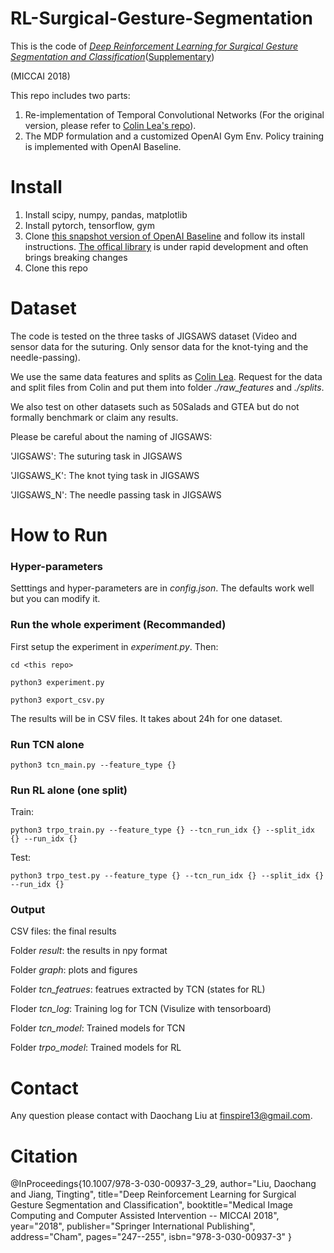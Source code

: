 # RL-Surgical-Gesture-Segmentation

This is the code of [*Deep Reinforcement Learning for Surgical Gesture Segmentation and Classification*](https://arxiv.org/abs/1806.08089)([Supplementary](https://github.com/Finspire13/RL-Surgical-Gesture-Segmentation/blob/master/supplementary.pdf))

(MICCAI 2018)

This repo includes two parts:
1. Re-implementation of Temporal Convolutional Networks (For the original version, please refer to [Colin Lea's repo](https://github.com/colincsl/TemporalConvolutionalNetworks)).
2. The MDP formulation and a customized OpenAI Gym Env. Policy training is implemented with OpenAI Baseline.

# Install

1. Install scipy, numpy, pandas, matplotlib
2. Install pytorch, tensorflow, gym
3. Clone [this snapshot version of OpenAI Baseline](https://github.com/Finspire13/baselines) and follow its install instructions. [The offical library](https://github.com/openai/baselines) is under rapid development and often brings breaking changes
4. Clone this repo

# Dataset

The code is tested on the three tasks of JIGSAWS dataset (Video and sensor data for the suturing. Only sensor data for the knot-tying and the needle-passing).

We use the same data features and splits as [Colin Lea](https://github.com/colincsl/TemporalConvolutionalNetworks). Request for the data and split files from Colin and put them into folder *./raw_features* and *./splits*.

We also test on other datasets such as 50Salads and GTEA but do not formally benchmark or claim any results.


Please be careful about the naming of JIGSAWS:

'JIGSAWS': The suturing task in JIGSAWS

'JIGSAWS_K': The knot tying task in JIGSAWS

'JIGSAWS_N': The needle passing task in JIGSAWS

# How to Run

### Hyper-parameters

Setttings and hyper-parameters are in *config.json*. The defaults work well but you can modify it.

### Run the whole experiment (Recommanded)

First setup the experiment in *experiment.py*. Then:

`cd <this repo>`

`python3 experiment.py`

`python3 export_csv.py` 

The results will be in CSV files. It takes about 24h for one dataset.

### Run TCN alone

`python3 tcn_main.py --feature_type {}`

### Run RL alone (one split)

Train:

`python3 trpo_train.py --feature_type {} --tcn_run_idx {} --split_idx {} --run_idx {}`

Test:

`python3 trpo_test.py --feature_type {} --tcn_run_idx {} --split_idx {} --run_idx {}`

### Output

CSV files: the final results

Folder *result*: the results in npy format

Folder *graph*: plots and figures

Folder *tcn_featrues*: featrues extracted by TCN (states for RL)

Floder *tcn_log*: Training log for TCN (Visulize with tensorboard)

Folder *tcn_model*: Trained models for TCN

Folder *trpo_model*: Trained models for RL


# Contact

Any question please contact with Daochang Liu at finspire13@gmail.com.

# Citation

@InProceedings{10.1007/978-3-030-00937-3_29,
  author="Liu, Daochang and Jiang, Tingting",
  title="Deep Reinforcement Learning for Surgical Gesture Segmentation and Classification",
  booktitle="Medical Image Computing and Computer Assisted Intervention -- MICCAI 2018",
  year="2018",
  publisher="Springer International Publishing",
  address="Cham",
  pages="247--255",
  isbn="978-3-030-00937-3"
}
